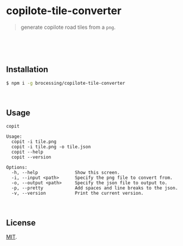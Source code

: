 # copilote-tile-converter
> generate copilote road tiles from a `png`.

<br>
<br>
<br>

## Installation
```sh
$ npm i -g brocessing/copilote-tile-converter
```

<br>

## Usage
```
copit

Usage:
  copit -i tile.png
  copit -i tile.png -o tile.json
  copit --help
  copit --version

Options:
  -h, --help              Show this screen.
  -i, --input <path>      Specify the png file to convert from.
  -o, --output <path>     Specify the json file to output to.
  -p, --pretty            Add spaces and line breaks to the json.
  -v, --version           Print the current version.
```

<br>

## License
[MIT](https://tldrlegal.com/license/mit-license).
